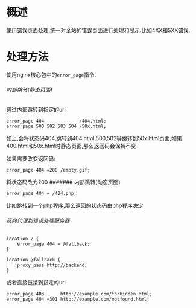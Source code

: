 # 概述
使用错误页面处理,统一对全站的错误页面进行处理和展示.比如4XX和5XX错误.
# 处理方法
使用nginx核心包中的`error_page`指令.
###### 内部跳转(静态页面)
通过内部跳转到指定的url
``` 
error_page 404             /404.html;
error_page 500 502 503 504 /50x.html;
```
如上,会将状态码404,跳转到404.html,500,502等跳转到50x.html页面,如果400.html和50x.html时静态页面,那么返回码会保持不变

如果需要改变返回码:
``` 
error_page 404 =200 /empty.gif;
```
将状态码改为200
####### 内部跳转(动态页面)
``` 
error_page 404 = /404.php;
```
比如跳转到一个php程序,那么返回的状态码由php程序决定
###### 反向代理到错误处理服务器
``` 
location / {
    error_page 404 = @fallback;
}

location @fallback {
    proxy_pass http://backend;
}
```
或者直接链接到指定的url
``` 
error_page 403      http://example.com/forbidden.html;
error_page 404 =301 http://example.com/notfound.html;
```